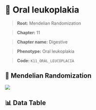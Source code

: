 # 🧪 Oral leukoplakia

> **Root:** Mendelian Randomization

> **Chapter:** 11  

> **Chapter name:** Digestive

> **Phenotype:** Oral leukoplakia  

> **Code:** `K11_ORAL_LEUCOPLACIA`

## 🧬 Mendelian Randomization  

<img src="/MR/Figures/Forward/K11_ORAL_LEUCOPLACIA.png"/>

## 📊 Data Table

<CsvTableMRF src="/MR_Data/Forward/K11_ORAL_LEUCOPLACIA.csv"/>
